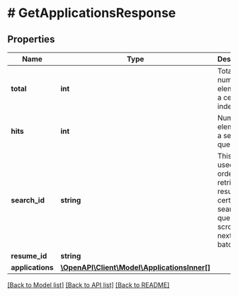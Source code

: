 # # GetApplicationsResponse

## Properties

Name | Type | Description | Notes
------------ | ------------- | ------------- | -------------
**total** | **int** | Total number of elements in a certain index. | [optional] [default to 0]
**hits** | **int** | Number of elements in a search query. | [optional] [default to 0]
**search_id** | **string** | This ID is used in order to retrieve the result of a certain search query or scroll to the next search batch. | [optional]
**resume_id** | **string** |  |
**applications** | [**\OpenAPI\Client\Model\ApplicationsInner[]**](ApplicationsInner.md) |  |

[[Back to Model list]](../../README.md#models) [[Back to API list]](../../README.md#endpoints) [[Back to README]](../../README.md)
